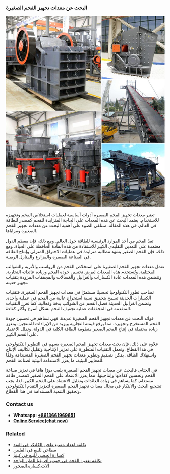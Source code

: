 <h3>البحث عن معدات تجهيز الفحم الصغيرة</h3><img src='1701850522.jpg' alt=''><p>تعتبر معدات تجهيز الفحم الصغيرة أدوات أساسية لعمليات استخلاص الفحم وتجهيزه للاستخدام. يعتمد البحث عن هذه المعدات على الحاجة المتزايدة للفحم كمصدر للطاقة في العالم. في هذه المقالة، سنلقي الضوء على أهمية البحث عن معدات تجهيز الفحم الصغيرة ومزاياها.</p><p>تعدّ الفحم من أحد الموارد الرئيسية للطاقة حول العالم. ومع ذلك، فإن معظم الدول معتمدة على التعدين التقليدي الكبير للاستفادة من هذه المادة الحافظة على الحياة. ومع ذلك، فإن الفحم الصغير يشهد مطالبة متزايدة في عمليات الاحتراق المنزلي وإنتاج الطاقة في الصناعة الصغيرة والمزارع والمنازل الريفية.</p><p>تعمل معدات تجهيز الفحم الصغيرة على استخلاص الفحم من الرواسب والأتربة والشوائب المختلفة. وتُستخدم هذه المعدات لغرض تحسين جودة الفحم وزيادة عائداته التجارية. وتتضمن هذه المعدات عادة الكسارات والغرابيل والغسالات والمجففات المزودة بتقنيات تجهيز حديثة.</p><p>تصاحب تطور التكنولوجيا تحسينًا مستمرًا في معدات تجهيز الفحم الصغيرة. فتقنيات الكسارات الحديثة تسمح بتحقيق نسبة استخراج عالية من الفحم في عملية واحدة. وتضمن الغرابيل الحديثة فصل الفحم عن الشوائب بدقة وفعالية. كما تعزز التقنيات المتقدمة في المجففات عملية تجفيف الفحم بشكل أسرع وأكثر كفاءة.</p><p>فوائد البحث عن معدات تجهيز الفحم الصغيرة عديدة. فهي تساهم في تحسين جودة الفحم المستخرج وتجهيزه، مما يرفع قيمته التجارية ويزيد من الإيرادات للمنتجين. وتعزز زيادة محتملة في إنتاج الفحم الصغير منظومة الطاقة الكلية في الدولة، وتقلل الاعتماد على الفحم الكبير.</p><p>علاوة على ذلك، فإن بحث معدات تجهيز الفحم الصغيرة يسهم في التطوير التكنولوجي في هذا القطاع. وتعمل التقنيات المتطورة على تعزيز الإنتاجية وتقليل تكاليف الإنتاج واستهلاك الطاقة. يمكن تصميم وتطوير معدات تجهيز الفحم الصغيرة المستدامة وفقًا للمعايير البيئية، ما يعزز الاستدامة البيئية لصناعة الفحم.</p><p>في الختام، فالبحث عن معدات تجهيز الفحم الصغيرة يلعب دورًا هامًا في تعزيز صناعة الفحم وتحسين كفاءتها وإنتاجيتها، مما يعزز الاعتماد على الفحم الصغير كمصدر طاقة مستدام. كما يساهم في زيادة العائدات وتقليل الاعتماد على الفحم الكبير. لذا، يجب تشجيع البحث والابتكار في مجال معدات تجهيز الفحم الصغيرة لتعزيز التقدم التكنولوجي وتحقيق التنمية المستدامة في هذا القطاع.</p><h3>Contact us</h3><ul><li><strong>Whatsapp:&nbsp;<a href="https://wa.me/8613661969651">+8613661969651</a></strong></li><li><a href="https://swt.shibang-china.com/?git&amp;zhl&amp;البحث عن معدات تجهيز الفحم الصغيرة"><strong>Online Service(chat now)</strong></a></li></ul><h3>Related</h3><ul><li><a href='تكلفة إعداد مصنع طحن الكلنكر في الهند.md'>تكلفة إعداد مصنع طحن الكلنكر في الهند</a></li><li><a href='مطاحن للبيع في الفلبين.md'>مطاحن للبيع في الفلبين</a></li><li><a href='كسارة الحصى للبيع في كينيا.md'>كسارة الحصى للبيع في كينيا</a></li><li><a href='تكلفة تعدين الفحم في جنوب أفريقيا للطن الواحد.md'>تكلفة تعدين الفحم في جنوب أفريقيا للطن الواحد</a></li><li><a href='آلات كسارة الصخور.md'>آلات كسارة الصخور</a></li></ul>